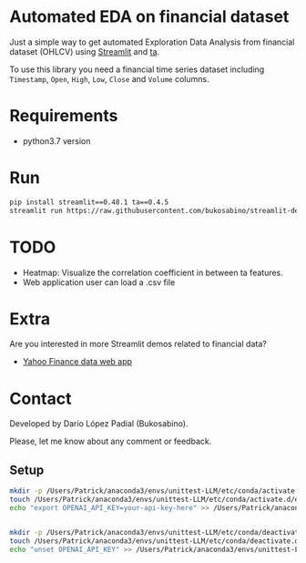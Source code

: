 # Automated EDA on financial dataset

Just a simple way to get automated Exploration Data Analysis from financial dataset (OHLCV) using [Streamlit](https://github.com/streamlit/streamlit) and [ta](https://github.com/bukosabino/ta).

To use this library you need a financial time series dataset including `Timestamp`, `Open`, `High`, `Low`, `Close` and `Volume` columns.


# Requirements

* python3.7 version


# Run

```sh
pip install streamlit==0.48.1 ta==0.4.5
streamlit run https://raw.githubusercontent.com/bukosabino/streamlit-demo-financial-eda/master/app.py
```


# TODO

* Heatmap: Visualize the correlation coefficient in between ta features.
* Web application user can load a .csv file


# Extra

Are you interested in more Streamlit demos related to financial data? 

* [Yahoo Finance data web app](https://github.com/paduel/streamlit_finance_chart)


# Contact

Developed by Darío López Padial (Bukosabino).

Please, let me know about any comment or feedback.


## Setup

```bash
mkdir -p /Users/Patrick/anaconda3/envs/unittest-LLM/etc/conda/activate.d/
touch /Users/Patrick/anaconda3/envs/unittest-LLM/etc/conda/activate.d/env_vars.sh
echo "export OPENAI_API_KEY=your-api-key-here" >> /Users/Patrick/anaconda3/envs/unittest-LLM/etc/conda/activate.d/env_vars.sh


mkdir -p /Users/Patrick/anaconda3/envs/unittest-LLM/etc/conda/deactivate.d/
touch /Users/Patrick/anaconda3/envs/unittest-LLM/etc/conda/deactivate.d/env_vars.sh
echo "unset OPENAI_API_KEY" >> /Users/Patrick/anaconda3/envs/unittest-LLM/etc/conda/deactivate.d/env_vars.sh
```